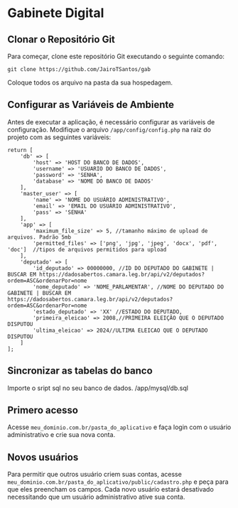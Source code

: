 # Gabinete Digital

## Clonar o Repositório Git

Para começar, clone este repositório Git executando o seguinte comando:

```
git clone https://github.com/JairoTSantos/gab
```
Coloque todos os arquivo na pasta da sua hospedagem.


## Configurar as Variáveis de Ambiente

Antes de executar a aplicação, é necessário configurar as variáveis de configuração. Modifique o arquivo `/app/config/config.php` na raiz do projeto com as seguintes variáveis:

```
return [
    'db' => [
        'host' => 'HOST DO BANCO DE DADOS',
        'username' => 'USUARIO DO BANCO DE DADOS',
        'password' => 'SENHA',
        'database' => 'NOME DO BANCO DE DADOS'
    ],
    'master_user' => [
        'name' => 'NOME DO USUÁRIO ADMINISTRATIVO',
        'email' => 'EMAIL DO USUÁRIO ADMINISTRATIVO',
        'pass' => 'SENHA'
    ],
    'app' => [
        'maximum_file_size' => 5, //tamanho máximo de upload de arquivos. Padrão 5mb
        'permitted_files' => ['png', 'jpg', 'jpeg', 'docx', 'pdf', 'doc']  //tipos de arquivos permitidos para upload
    ],
    'deputado' => [
        'id_deputado' => 00000000, //ID DO DEPUTADO DO GABINETE | BUSCAR EM https://dadosabertos.camara.leg.br/api/v2/deputados?ordem=ASC&ordenarPor=nome
        'nome_deputado' => 'NOME_PARLAMENTAR', //NOME DO DEPUTADO DO GABINETE | BUSCAR EM https://dadosabertos.camara.leg.br/api/v2/deputados?ordem=ASC&ordenarPor=nome
        'estado_deputado' => 'XX' //ESTADO DO DEPUTADO,
        'primeira_eleicao' => 2008,//PRIMEIRA ELEIÇÃO QUE O DEPUTADO DISPUTOU
        'ultima_eleicao' => 2024//ULTIMA ELEICAO QUE O DEPUTADO DISPUTOU
    ]
];
```
## Sincronizar as tabelas do banco
Importe o sript sql no seu banco de dados. /app/mysql/db.sql


## Primero acesso

Acesse `meu_dominio.com.br/pasta_do_aplicativo` e faça login com o usuário administrativo e crie sua nova conta.

## Novos usuários

Para permitir que outros usuário criem suas contas, acesse `meu_dominio.com.br/pasta_do_aplicativo/public/cadastro.php` e peça para que eles preencham os campos. Cada novo usuário estará desativado necessitando que um usuário administrativo ative sua conta.